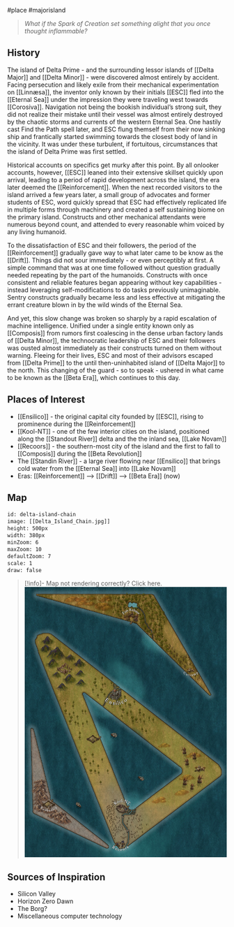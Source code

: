 #place #majorisland
> _What if the Spark of Creation set something alight that you once thought inflammable?_
## History
The island of Delta Prime - and the surrounding lessor islands of [[Delta Major]] and [[Delta Minor]] - were discovered almost entirely by accident. Facing persecution and likely exile from their mechanical experimentation on [[Linnæsa]], the inventor only known by their initials [[ESC]] fled into the [[Eternal Sea]] under the impression they were traveling west towards [[Corosiva]]. Navigation not being the bookish individual’s strong suit, they did not realize their mistake until their vessel was almost entirely destroyed by the chaotic storms and currents of the western Eternal Sea. One hastily cast Find the Path spell later, and ESC flung themself from their now sinking ship and frantically started swimming towards the closest body of land in the vicinity. It was under these turbulent, if fortuitous, circumstances that the island of Delta Prime was first settled.

Historical accounts on specifics get murky after this point. By all onlooker accounts, however, [[ESC]] leaned into their extensive skillset quickly upon arrival, leading to a period of rapid development across the island, the era later deemed the [[Reinforcement]]. When the next recorded visitors to the island arrived a few years later, a small group of advocates and former students of ESC, word quickly spread that ESC had effectively replicated life in multiple forms through machinery and created a self sustaining biome on the primary island. Constructs and other mechanical attendants were numerous beyond count, and attended to every reasonable whim voiced by any living humanoid.

To the dissatisfaction of ESC and their followers, the period of the [[Reinforcement]] gradually gave way to what later came to be know as the [[Drift]]. Things did not sour immediately - or even perceptibly at first. A simple command that was at one time followed without question gradually needed repeating by the part of the humanoids. Constructs with once consistent and reliable features began appearing without key capabilities - instead leveraging self-modifications to do tasks previously unimaginable. Sentry constructs gradually became less and less effective at mitigating the errant creature blown in by the wild winds of the Eternal Sea.

And yet, this slow change was broken so sharply by a rapid escalation of machine intelligence. Unified under a single entity known only as [[Composis]] from rumors first coalescing in the dense urban factory lands of [[Delta Minor]], the technocratic leadership of ESC and their followers was ousted almost immediately as their constructs turned on them without warning. Fleeing for their lives, ESC and most of their advisors escaped from [[Delta Prime]] to the until then-uninhabited  island of [[Delta Major]] to the north. This changing of the guard - so to speak - ushered in what came to be known as the [[Beta Era]], which continues to this day.

## Places of Interest
- [[Ensilico]] - the original capital city founded by [[ESC]], rising to prominence during the [[Reinforcement]]
- [[Kool-NT]] - one of the few interior cities on the island, positioned along the [[Standout River]] delta and the the inland sea, [[Lake Novam]] 
- [[Recoors]] - the southern-most city of the island and the first to fall to [[Composis]] during the [[Beta Revolution]]
- The [[Standin River]] - a large river flowing near [[Ensilico]] that brings cold water from the [[Eternal Sea]] into [[Lake Novam]]
- Eras: [[Reinforcement]] --> [[Drift]] --> [[Beta Era]] (now)

## Map

```leaflet
id: delta-island-chain
image: [[Delta_Island_Chain.jpg]]
height: 500px
width: 380px
minZoom: 6
maxZoom: 10
defaultZoom: 7
scale: 1
draw: false
```

> [!info]- Map not rendering correctly? Click here.
> ![](img/maps/Delta_Island_Chain.jpg)

## Sources of Inspiration
- Silicon Valley
- Horizon Zero Dawn
- The Borg?
- Miscellaneous computer technology
